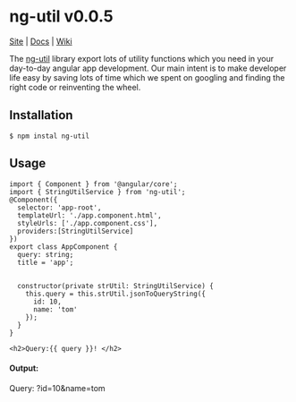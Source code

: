 # ng-util v0.0.5

[Site](https://opencodes.github.io/ng-util/) | [Docs](https://opencodes.github.io/ng-util/)  | [Wiki](https://github.com/opencodes/ng-util/wiki "Changelog, Roadmap, etc.") 

The [ng-util](https://opencodes.github.io/ng-util/) library export lots of utility functions which you need in your day-to-day angular app development. Our main intent is to make developer life easy by saving lots of time which we spent on googling and finding the right code or reinventing the wheel. 

## Installation
```shell
$ npm instal ng-util
```
## Usage

```shell
import { Component } from '@angular/core';
import { StringUtilService } from 'ng-util';
@Component({
  selector: 'app-root',
  templateUrl: './app.component.html',
  styleUrls: ['./app.component.css'],
  providers:[StringUtilService]
})
export class AppComponent {
  query: string;
  title = 'app';


  constructor(private strUtil: StringUtilService) {
    this.query = this.strUtil.jsonToQueryString({
      id: 10,
      name: 'tom'
    });
  }
}
```
```shell
<h2>Query:{{ query }}! </h2>
```

#### Output:
Query: ?id=10&name=tom
